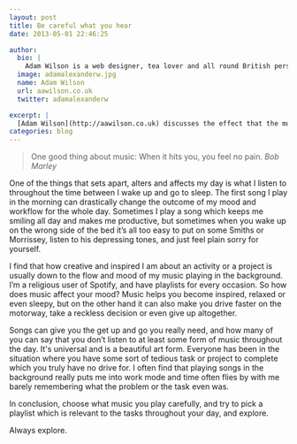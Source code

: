 ```yaml
---
layout: post
title: Be careful what you hear
date: 2013-05-01 22:46:25

author:
  bio: |
    Adam Wilson is a web designer, tea lover and all round British person. He likes vinyls, bonsai trees and all forms of food which involve bacon. He lives in Huddersfield, UK but his heart lies in Leeds where he was born.
  image: adamalexanderw.jpg
  name: Adam Wilson
  url: aawilson.co.uk
  twitter: adamalexanderw

excerpt: |
  [Adam Wilson](http://aawilson.co.uk) discusses the effect that the music you listen to can have on your day
categories: blog
---
```


> One good thing about music: When it hits you, you feel no pain. <cite>Bob Marley</cite>

One of the things that sets apart, alters and affects my day is what I listen to throughout the time between I wake up and go to sleep. The first song I play in the morning can drastically change the outcome of my mood and workflow for the whole day. Sometimes I play a song which keeps me smiling all day and makes me productive, but sometimes when you wake up on the wrong side of the bed it’s all too easy to put on some Smiths or Morrissey, listen to his depressing tones, and just feel plain sorry for yourself.

I find that how creative and inspired I am about an activity or a project is usually down to the flow and mood of my music playing in the background. I’m a religious user of Spotify, and have playlists for every occasion. So how does music affect your mood? Music helps you become inspired, relaxed or even sleepy, but on the other hand it can also make you drive faster on the motorway, take a reckless decision or even give up altogether.

Songs can give you the get up and go you really need, and how many of you can say that you don’t listen to at least some form of music throughout the day. It's universal and is a beautiful art form. Everyone has been in the situation where you have some sort of tedious task or project to complete which you truly have no drive for. I often find that playing songs in the background really puts me into work mode and time often flies by with me barely remembering what the problem or the task even was.

In conclusion, choose what music you play carefully, and try to pick a playlist which is relevant to the tasks throughout your day, and explore.

Always explore.